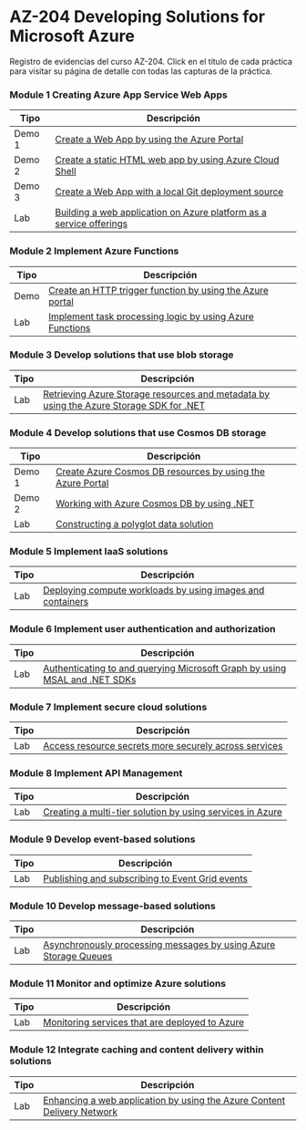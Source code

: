 # AZ-204 Developing Solutions for Microsoft Azure 

Registro de evidencias del curso AZ-204. Click en el título de cada práctica para visitar su página de detalle con todas las capturas de la práctica.

### Module 1 Creating Azure App Service Web Apps
| Tipo  | Descripción                                |
| ----- | ------------------------------------------ |
| Demo 1 | [Create a Web App by using the Azure Portal](Documentos/Mod01/01-Create_a_WebApp_by_using_AzurePortal.md) |
| Demo 2 | [Create a static HTML web app by using Azure Cloud Shell](Documentos/Mod01/02-Create_a_static_HTML_WebApp_by_using_AzureCloudShell.md) |
| Demo 3 | [Create a Web App with a local Git deployment source](Documentos/Mod01/03-Create_a_webapp_by_localGitdeployment.md) |
| Lab | [Building a web application on Azure platform as a service offerings](Documentos/Mod01/04-Building_a_web_application_on_Azure_platform_as_a_service_offerings.md) |

### Module 2 Implement Azure Functions
| Tipo  | Descripción                                |
| ----- | ------------------------------------------ |
| Demo | [Create an HTTP trigger function by using the Azure portal](Documentos/Mod02/01demo-Create_an_HTTP_trigger_function_by_using_the_Azure_portal.md) |
| Lab | [Implement task processing logic by using Azure Functions](Documentos/Mod02/02lab-Implement_task_processing_logic_by_using_Azure_Functions.md) |

### Module 3 Develop solutions that use blob storage
| Tipo  | Descripción                                |
| ----- | ------------------------------------------ |
| Lab | [Retrieving Azure Storage resources and metadata by using the Azure Storage SDK for .NET](Documentos/Mod03/Lab03-Retrieving_Azure_Storage_resources_and_metadata_by_using_the_Azure_Storage_SDK_for_NET.md) |](Documentos/Mod03/Lab03-Retrieving_Azure_Storage_resources_and_metadata_by_using_the_Azure_Storage_SDK_for_NET.md) |

### Module 4 Develop solutions that use Cosmos DB storage
| Tipo  | Descripción                                |
| ----- | ------------------------------------------ |
| Demo 1 | [Create Azure Cosmos DB resources by using the Azure Portal](Documentos/Mod04/P01-Demo-CreateCosmosDBbyAzurePortal.md) |
| Demo 2 | [Working with Azure Cosmos DB by using .NET](Documentos/Mod04/P02-Demo-WorkingwithCosmosDBbyNET.md) |
| Lab | [Constructing a polyglot data solution](Documentos/Mod04/P03-Lab-ConstructingPolyglotDataSolution.md) |

### Module 5 Implement IaaS solutions
| Tipo  | Descripción                                |
| ----- | ------------------------------------------ |
| Lab | [Deploying compute workloads by using images and containers](Documentos/Mod05/Lab-DeployingByImagesAndContainers.md) |

### Module 6 Implement user authentication and authorization
| Tipo  | Descripción                                |
| ----- | ------------------------------------------ |
| Lab | [Authenticating to and querying Microsoft Graph by using MSAL and .NET SDKs](Documentos/Mod06/Lab-AuthenticatingGraphUsingMSALandNET.md) |

### Module 7 Implement secure cloud solutions
| Tipo  | Descripción                                |
| ----- | ------------------------------------------ |
| Lab | [Access resource secrets more securely across services](Documentos/Mod07/Lab-ImplementSecureCloudSolutions.md) |

### Module 8 Implement API Management
| Tipo  | Descripción                                |
| ----- | ------------------------------------------ |
| Lab | [Creating a multi-tier solution by using services in Azure](Documentos/Mod08/Lab-CreatingMultitierSolutionByServices.md) |

### Module 9 Develop event-based solutions
| Tipo  | Descripción                                |
| ----- | ------------------------------------------ |
| Lab | [Publishing and subscribing to Event Grid events](Documentos/Mod09/Lab-PublishingSubscribingEventGridEvents.md) |

### Module 10 Develop message-based solutions
| Tipo  | Descripción                                |
| ----- | ------------------------------------------ |
| Lab | [Asynchronously processing messages by using Azure Storage Queues](Documentos/Mod10/Lab-AsynchronouslyMessagesByQueues.md) |

### Module 11 Monitor and optimize Azure solutions
| Tipo  | Descripción                                |
| ----- | ------------------------------------------ |
| Lab | [Monitoring services that are deployed to Azure](Documentos/Mod11/Lab-MonitoringServicesDeployed.md) |

### Module 12 Integrate caching and content delivery within solutions
| Tipo  | Descripción                                |
| ----- | ------------------------------------------ |
| Lab | [Enhancing a web application by using the Azure Content Delivery Network](Documentos/Mod12/Lab-EnhancingWebAppByDeliveryNetwork.md) |
